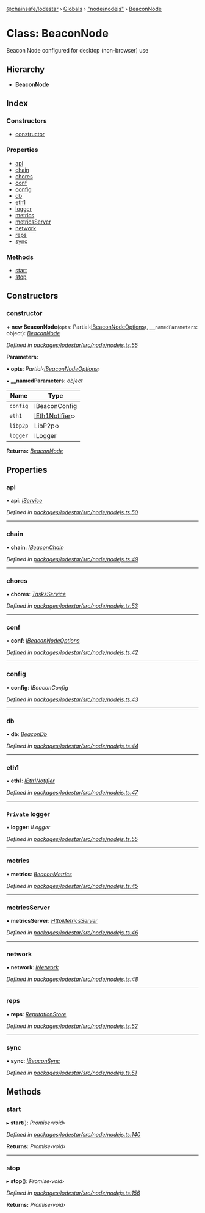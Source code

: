 [@chainsafe/lodestar](../README.md) › [Globals](../globals.md) › ["node/nodejs"](../modules/_node_nodejs_.md) › [BeaconNode](_node_nodejs_.beaconnode.md)

# Class: BeaconNode

Beacon Node configured for desktop (non-browser) use

## Hierarchy

* **BeaconNode**

## Index

### Constructors

* [constructor](_node_nodejs_.beaconnode.md#constructor)

### Properties

* [api](_node_nodejs_.beaconnode.md#api)
* [chain](_node_nodejs_.beaconnode.md#chain)
* [chores](_node_nodejs_.beaconnode.md#chores)
* [conf](_node_nodejs_.beaconnode.md#conf)
* [config](_node_nodejs_.beaconnode.md#config)
* [db](_node_nodejs_.beaconnode.md#db)
* [eth1](_node_nodejs_.beaconnode.md#eth1)
* [logger](_node_nodejs_.beaconnode.md#private-logger)
* [metrics](_node_nodejs_.beaconnode.md#metrics)
* [metricsServer](_node_nodejs_.beaconnode.md#metricsserver)
* [network](_node_nodejs_.beaconnode.md#network)
* [reps](_node_nodejs_.beaconnode.md#reps)
* [sync](_node_nodejs_.beaconnode.md#sync)

### Methods

* [start](_node_nodejs_.beaconnode.md#start)
* [stop](_node_nodejs_.beaconnode.md#stop)

## Constructors

###  constructor

\+ **new BeaconNode**(`opts`: Partial‹[IBeaconNodeOptions](../interfaces/_node_options_.ibeaconnodeoptions.md)›, `__namedParameters`: object): *[BeaconNode](_node_nodejs_.beaconnode.md)*

*Defined in [packages/lodestar/src/node/nodejs.ts:55](https://github.com/ChainSafe/lodestar/blob/9711bce31/packages/lodestar/src/node/nodejs.ts#L55)*

**Parameters:**

▪ **opts**: *Partial‹[IBeaconNodeOptions](../interfaces/_node_options_.ibeaconnodeoptions.md)›*

▪ **__namedParameters**: *object*

Name | Type |
------ | ------ |
`config` | IBeaconConfig |
`eth1` | [IEth1Notifier](../interfaces/_eth1_interface_.ieth1notifier.md)‹› |
`libp2p` | LibP2p‹› |
`logger` | ILogger |

**Returns:** *[BeaconNode](_node_nodejs_.beaconnode.md)*

## Properties

###  api

• **api**: *[IService](../interfaces/_node_nodejs_.iservice.md)*

*Defined in [packages/lodestar/src/node/nodejs.ts:50](https://github.com/ChainSafe/lodestar/blob/9711bce31/packages/lodestar/src/node/nodejs.ts#L50)*

___

###  chain

• **chain**: *[IBeaconChain](../interfaces/_chain_interface_.ibeaconchain.md)*

*Defined in [packages/lodestar/src/node/nodejs.ts:49](https://github.com/ChainSafe/lodestar/blob/9711bce31/packages/lodestar/src/node/nodejs.ts#L49)*

___

###  chores

• **chores**: *[TasksService](_tasks_index_.tasksservice.md)*

*Defined in [packages/lodestar/src/node/nodejs.ts:53](https://github.com/ChainSafe/lodestar/blob/9711bce31/packages/lodestar/src/node/nodejs.ts#L53)*

___

###  conf

• **conf**: *[IBeaconNodeOptions](../interfaces/_node_options_.ibeaconnodeoptions.md)*

*Defined in [packages/lodestar/src/node/nodejs.ts:42](https://github.com/ChainSafe/lodestar/blob/9711bce31/packages/lodestar/src/node/nodejs.ts#L42)*

___

###  config

• **config**: *IBeaconConfig*

*Defined in [packages/lodestar/src/node/nodejs.ts:43](https://github.com/ChainSafe/lodestar/blob/9711bce31/packages/lodestar/src/node/nodejs.ts#L43)*

___

###  db

• **db**: *[BeaconDb](_db_api_beacon_beacon_.beacondb.md)*

*Defined in [packages/lodestar/src/node/nodejs.ts:44](https://github.com/ChainSafe/lodestar/blob/9711bce31/packages/lodestar/src/node/nodejs.ts#L44)*

___

###  eth1

• **eth1**: *[IEth1Notifier](../interfaces/_eth1_interface_.ieth1notifier.md)*

*Defined in [packages/lodestar/src/node/nodejs.ts:47](https://github.com/ChainSafe/lodestar/blob/9711bce31/packages/lodestar/src/node/nodejs.ts#L47)*

___

### `Private` logger

• **logger**: *ILogger*

*Defined in [packages/lodestar/src/node/nodejs.ts:55](https://github.com/ChainSafe/lodestar/blob/9711bce31/packages/lodestar/src/node/nodejs.ts#L55)*

___

###  metrics

• **metrics**: *[BeaconMetrics](_metrics_beacon_.beaconmetrics.md)*

*Defined in [packages/lodestar/src/node/nodejs.ts:45](https://github.com/ChainSafe/lodestar/blob/9711bce31/packages/lodestar/src/node/nodejs.ts#L45)*

___

###  metricsServer

• **metricsServer**: *[HttpMetricsServer](_metrics_server_http_.httpmetricsserver.md)*

*Defined in [packages/lodestar/src/node/nodejs.ts:46](https://github.com/ChainSafe/lodestar/blob/9711bce31/packages/lodestar/src/node/nodejs.ts#L46)*

___

###  network

• **network**: *[INetwork](../interfaces/_network_interface_.inetwork.md)*

*Defined in [packages/lodestar/src/node/nodejs.ts:48](https://github.com/ChainSafe/lodestar/blob/9711bce31/packages/lodestar/src/node/nodejs.ts#L48)*

___

###  reps

• **reps**: *[ReputationStore](_sync_ireputation_.reputationstore.md)*

*Defined in [packages/lodestar/src/node/nodejs.ts:52](https://github.com/ChainSafe/lodestar/blob/9711bce31/packages/lodestar/src/node/nodejs.ts#L52)*

___

###  sync

• **sync**: *[IBeaconSync](../interfaces/_sync_interface_.ibeaconsync.md)*

*Defined in [packages/lodestar/src/node/nodejs.ts:51](https://github.com/ChainSafe/lodestar/blob/9711bce31/packages/lodestar/src/node/nodejs.ts#L51)*

## Methods

###  start

▸ **start**(): *Promise‹void›*

*Defined in [packages/lodestar/src/node/nodejs.ts:140](https://github.com/ChainSafe/lodestar/blob/9711bce31/packages/lodestar/src/node/nodejs.ts#L140)*

**Returns:** *Promise‹void›*

___

###  stop

▸ **stop**(): *Promise‹void›*

*Defined in [packages/lodestar/src/node/nodejs.ts:156](https://github.com/ChainSafe/lodestar/blob/9711bce31/packages/lodestar/src/node/nodejs.ts#L156)*

**Returns:** *Promise‹void›*
